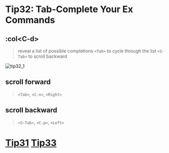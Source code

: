 # Tip32: Tab-Complete Your Ex Commands

## :col&lt;C-d&gt;
>reveal a list of possible completions
>`<Tab>` to cycle through the list
>`<S-Tab>` to scroll backward

![tip32_1](images/tip32_1.png)


## scroll forward
>`<Tab>`, `<C-n>`, `<Right>`

## scroll backward
>`<S-Tab>`, `<C-p>`, `<Left>`

# [Tip31](tip31.md) [Tip33](tip33.md)
